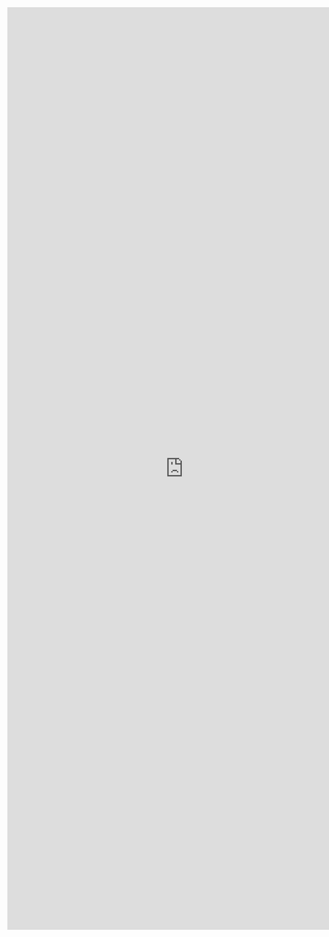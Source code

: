 <embed src="https://raw.githubusercontent.com/afeather/Resume/ac4e51f19fa5b4835575b1af32afc5c1129e930a/Resume.pdf" width="800px" height="2100px" />
